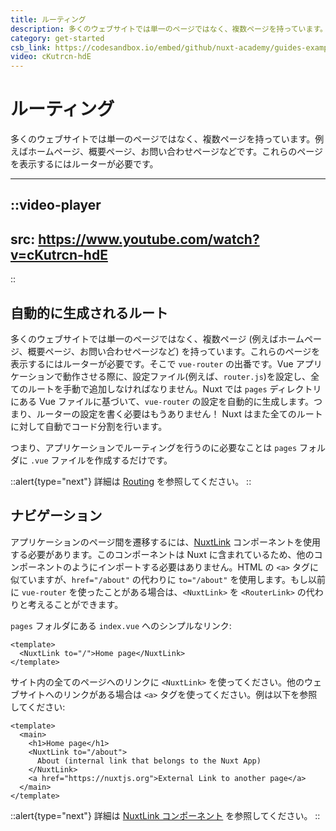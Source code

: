 ```yaml
---
title: ルーティング
description: 多くのウェブサイトでは単一のページではなく、複数ページを持っています。例えばホームページ、概要ページ、お問い合わせページなどです。これらのページを表示するにはルーターが必要です。
category: get-started
csb_link: https://codesandbox.io/embed/github/nuxt-academy/guides-examples/tree/master/01_get_started/02_routing?fontsize=14&hidenavigation=1&theme=dark
video: cKutrcn-hdE
---
```

# ルーティング

多くのウェブサイトでは単一のページではなく、複数ページを持っています。例えばホームページ、概要ページ、お問い合わせページなどです。これらのページを表示するにはルーターが必要です。

---

::video-player
---
src: https://www.youtube.com/watch?v=cKutrcn-hdE
---
::

## 自動的に生成されるルート

多くのウェブサイトでは単一のページではなく、複数ページ (例えばホームページ、概要ページ、お問い合わせページなど) を持っています。これらのページを表示するにはルーターが必要です。そこで `vue-router` の出番です。Vue アプリケーションで動作させる際に、設定ファイル(例えば、`router.js`)を設定し、全てのルートを手動で追加しなければなりません。Nuxt では `pages`  ディレクトリにある Vue ファイルに基づいて、`vue-router` の設定を自動的に生成します。つまり、ルーターの設定を書く必要はもうありません！ Nuxt はまた全てのルートに対して自動でコード分割を行います。

つまり、アプリケーションでルーティングを行うのに必要なことは `pages` フォルダに `.vue` ファイルを作成するだけです。

::alert{type="next"}
詳細は [Routing](/docs/features/file-system-routing) を参照してください。
::

## ナビゲーション

アプリケーションのページ間を遷移するには、[NuxtLink](/docs/features/nuxt-components#the-nuxtlink-component) コンポーネントを使用する必要があります。このコンポーネントは Nuxt に含まれているため、他のコンポーネントのようにインポートする必要はありません。HTML の `<a>` タグに似ていますが、`href="/about"` の代わりに `to="/about"` を使用します。もし以前に `vue-router` を使ったことがある場合は、`<NuxtLink>` を `<RouterLink>` の代わりと考えることができます。

`pages` フォルダにある `index.vue` へのシンプルなリンク:

```html{}[pages/index.vue]
<template>
  <NuxtLink to="/">Home page</NuxtLink>
</template>
```

サイト内の全てのページへのリンクに `<NuxtLink>` を使ってください。他のウェブサイトへのリンクがある場合は `<a>` タグを使ってください。例は以下を参照してください:

```html{}[pages/index.vue]
<template>
  <main>
    <h1>Home page</h1>
    <NuxtLink to="/about">
      About (internal link that belongs to the Nuxt App)
    </NuxtLink>
    <a href="https://nuxtjs.org">External Link to another page</a>
  </main>
</template>
```

::alert{type="next"}
詳細は [NuxtLink コンポーネント](/docs/features/nuxt-components#the-nuxtlink-component) を参照してください。
::
